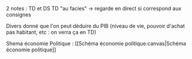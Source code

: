 2 notes : TD et DS
TD "au facies" -> regarde en direct si correspond aux consignes

Divers donné que l'on peut déduire du PIB (niveau de vie, pouvoir d'achat pas habitant, etc : on verra ça en TD)

Shema économie Politique : [[Schéma économie politique.canvas|Schéma économie politique]]
